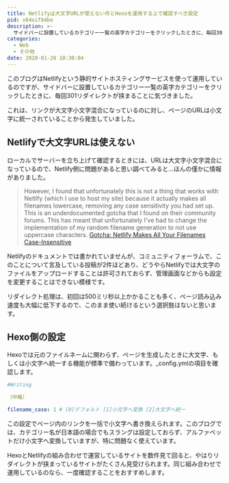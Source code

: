 ```yaml
---
title: Netlifyは大文字URLが使えない件とHexoを運用する上で確認すべき設定
pid: x64oif84bo
description: >-
  サイドバーに設置しているカテゴリー一覧の英字カテゴリーをクリックしたときに、毎回301リダイレクトが挟まることに気づきました。Netlifyでは大文字のファイルをアップロードすることは許可されておらず、管理画面などからも設定を変更することはできない模様です。
categories:
  - Web
  - その他
date: 2020-01-28 10:30:04
---
```


このブログはNetlifyという静的サイトホスティングサービスを使って運用しているのですが、サイドバーに設置しているカテゴリー一覧の英字カテゴリーをクリックしたときに、毎回301リダイレクトが挟まることに気づきました。

これは、リンクが大文字小文字混合になっているのに対し、ページのURLは小文字に統一されていることから発生していました。


## Netlifyで大文字URLは使えない

ローカルでサーバーを立ち上げて確認するときには、URLは大文字小文字混合になっているので、Netlify側に問題があると思い調べてみると...ほんの僅かに情報がありました。

> However, I found that unfortunately this is not a thing that works with Netlify (which I use to host my site) because it actually makes all filenames lowercase, removing any case sensitivity you had set up.
> This is an underdocumented gotcha that I found on their community forums. This has meant that unfortunately I've had to change the implementation of my random filename generation to not use uppercase characters.
>[Gotcha: Netlify Makes All Your Filenames Case-Insensitive](https://www.jvt.me/posts/2019/11/11/gotcha-netlify-lowercase/)

Netlifyのドキュメントでは書かれていませんが、コミュニティフォーラムで、このことについて言及している投稿が2件ほどあり、どうやらNetlifyでは大文字のファイルをアップロードすることは許可されておらず、管理画面などからも設定を変更することはできない模様です。

リダイレクト処理は、初回は500ミリ秒以上かかることも多く、ページ読み込み速度も大幅に低下するので、このまま使い続けるという選択肢はないと思います。


## Hexo側の設定

Hexoでは元のファイルネームに関わらず、ページを生成したときに大文字、もしくは小文字へ統一する機能が標準で備わっています。\_config.ymlの項目を確認します。

``` yml
#Writing

（中略）

filename_case: 1 # [0]デフォルト [1]小文字へ変換 [2]大文字へ統一
```

この設定でページ内のリンクを一括で小文字へ書き換えられます。このブログでは、カテゴリー名が日本語の場合でもスラングは設定しておらず、アルファベットだけ小文字へ変換していますが、特に問題なく使えています。

HexoとNetlifyの組み合わせで運営しているサイトを数件見て回ると、やはりリダイレクトが挟まっているサイトがたくさん見受けられます。同じ組み合わせで運用しているのなら、一度確認することをおすすめします。
